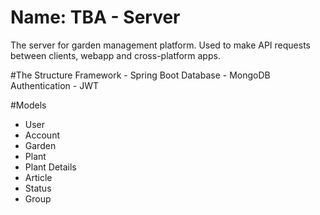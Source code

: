 # Name: TBA - Server
The server for garden management platform. Used to make API requests between clients, webapp and cross-platform apps.

#The Structure
Framework - Spring Boot
Database - MongoDB
Authentication - JWT

#Models
<ul>
  <li>User</li>  
  <li>Account</li>  
  <li>Garden</li>  
  <li>Plant</li>  
  <li>Plant Details</li>
  <li>Article</li>
  <li>Status</li>
  <li>Group</li>
</ul>
